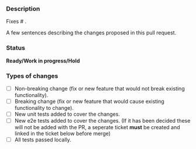 ### Description

Fixes # .

A few sentences describing the changes proposed in this pull request.

### Status
**Ready/Work in progress/Hold**

### Types of changes
<!--- Put an `x` in all the boxes that apply, and remove the not applicable items -->
- [ ] Non-breaking change (fix or new feature that would not break existing functionality).
- [ ] Breaking change (fix or new feature that would cause existing functionality to change).
- [ ] New unit tests added to cover the changes.
- [ ] New e2e tests added to cover the changes. (If it has been decided these will not be added with the PR, a seperate ticket **must** be created and linked in the ticket below before merge)
- [ ] All tests passed locally.